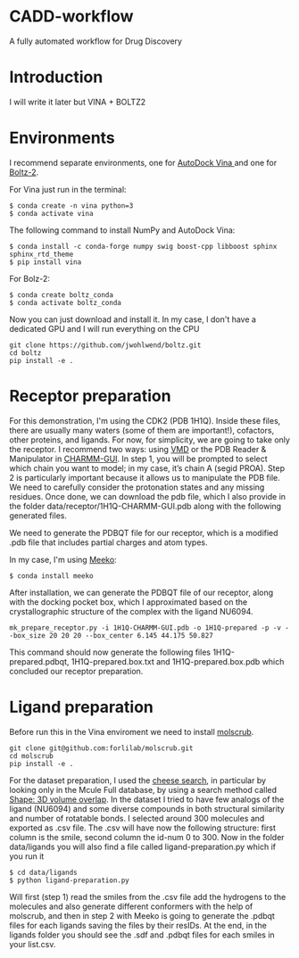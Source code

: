# CADD-workflow
A fully automated workflow for Drug Discovery

# Introduction
I will write it later but VINA + BOLTZ2

# Environments

I recommend separate environments, one for [AutoDock Vina ](https://autodock-vina.readthedocs.io/en/latest/installation.html#python-bindings-linux-and-mac-only) and one for [Boltz-2](https://github.com/forlilab/molscrub). 

For Vina just run in the terminal:

```
$ conda create -n vina python=3
$ conda activate vina
```

The following command to install NumPy and AutoDock Vina:

```
$ conda install -c conda-forge numpy swig boost-cpp libboost sphinx sphinx_rtd_theme
$ pip install vina
```

For Bolz-2: 

```
$ conda create boltz_conda
$ conda activate boltz_conda
```

Now you can just download and install it. In my case, I don't have a dedicated GPU and I will run everything on the CPU 

```
git clone https://github.com/jwohlwend/boltz.git
cd boltz
pip install -e .
```

# Receptor preparation

For this demonstration, I'm using the CDK2 (PDB 1H1Q). Inside these files, there are usually many waters (some of them are important!), cofactors, other proteins, and ligands. For now, for simplicity, we are going to take only the receptor. I recommend two ways: using [VMD](https://www.ks.uiuc.edu/Development/Download/download.cgi?PackageName=VMD) or the PDB Reader & Manipulator in [CHARMM-GUI](https://www.charmm-gui.org/?doc=input/pdbreader). In step 1, you will be prompted to select which chain you want to model; in my case, it’s chain A (segid PROA). Step 2 is particularly important because it allows us to manipulate the PDB file. We need to carefully consider the protonation states and any missing residues. Once done, we can download the pdb file, which I also provide in the folder data/receptor/1H1Q-CHARMM-GUI.pdb along with the following generated files.

We need to generate the PDBQT file for our receptor, which is a modified .pdb file that includes partial charges and atom types. 

In my case, I'm using [Meeko](https://meeko.readthedocs.io/en/release-doc/):
```
$ conda install meeko
```

After installation, we can generate the PDBQT file of our receptor, along with the docking pocket box, which I approximated based on the crystallographic structure of the complex with the ligand NU6094.
```
mk_prepare_receptor.py -i 1H1Q-CHARMM-GUI.pdb -o 1H1Q-prepared -p -v --box_size 20 20 20 --box_center 6.145 44.175 50.827 
```
This command should now generate the following files 1H1Q-prepared.pdbqt, 1H1Q-prepared.box.txt and 1H1Q-prepared.box.pdb which concluded our receptor preparation.

# Ligand preparation

Before run this in the Vina enviroment we need to install [molscrub](https://github.com/forlilab/molscrub).

```
git clone git@github.com:forlilab/molscrub.git
cd molscrub
pip install -e .
```

For the dataset preparation, I used the [cheese search](https://cheese.deepmedchem.com/), in particular by looking only in the Mcule Full database, by using a search method called [Shape: 3D volume overlap](https://chemrxiv.org/engage/chemrxiv/article-details/67250915f9980725cfcd1f6f). In the dataset I tried to have few analogs of the ligand (NU6094) and some diverse compounds in both structural similarity and number of
rotatable bonds. I selected around 300 molecules and exported as .csv file. The .csv will have now the following structure: first column is the smile, second column the id-num 0 to 300. Now in the folder data/ligands you will also find a file called ligand-preparation.py which if you run it 

```
$ cd data/ligands
$ python ligand-preparation.py
```

Will first (step 1) read the smiles from the .csv file add the hydrogens to the molecules and also generate different conformers with the help of molscrub, and then in step 2 with Meeko is going to generate the .pdbqt files for each ligands saving the files by their resIDs. At the end, in the ligands folder you should see the .sdf and .pdbqt files for each smiles in your list.csv.


